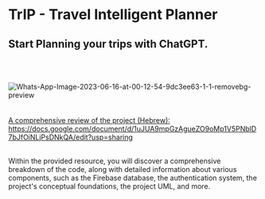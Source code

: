 
# TrIP - Travel Intelligent Planner <br/>
<h2> Start Planning your trips with ChatGPT. </h2> <br/>
<br/>

<img src="https://i.ibb.co/5Gr8DZ5/Whats-App-Image-2023-06-16-at-00-12-54-9dc3ee63-1-1-removebg-preview.png" alt="Whats-App-Image-2023-06-16-at-00-12-54-9dc3ee63-1-1-removebg-preview" border="0"></a><br /><a target='_blank' href='https://imgbb.com/'><br />
<br/>
A comprehensive review of the project (Hebrew):<br/>
https://docs.google.com/document/d/1uJUA9mpGzAgueZO9oMp1V5PNblD7bJfOiNLjPsDNkQA/edit?usp=sharing

<br/>
Within the provided resource, you will discover a comprehensive breakdown of the code, along with detailed information about various components, such as the Firebase database, the authentication system, the project's conceptual foundations, the project UML, and more.
<br/>

